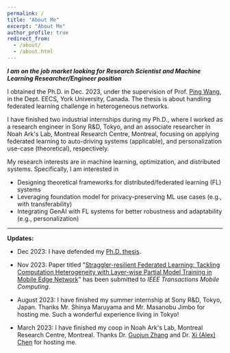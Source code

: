 ```yaml
---
permalink: /
title: "About Me"
excerpt: "About Me"
author_profile: true
redirect_from: 
  - /about/
  - /about.html
---
```


**_I am on the job market looking for Research Scientist and Machine Learning Researcher/Engineer position_**

I obtained the Ph.D. in Dec. 2023, under the supervision of Prof. [Ping Wang](https://scholar.google.com/citations?user=3sIHxrcAAAAJ&hl=en), in the Dept. EECS, York University, Canada. The thesis is about handling federated learning challenge in heterogeneous networks.

I have finished two industrial internships during my Ph.D., where I worked as a research engineer in Sony R&D, Tokyo, and an associate researcher in Noah Ark's Lab, Montreal Research Centre, Montreal, focusing on applying federated learning to auto-driving systems (applicable), and personalization use-case (theoretical), respectively.

My research interests are in machine learning, optimization, and distributed systems. Specifically, I am interested in 

* Designing theoretical frameworks for distributed/federated learning (FL) systems
* Leveraging foundation model for privacy-preserving ML use cases (e.g., with transferability)
* Integrating GenAI with FL systems for better robustness and adaptability (e.g., personalization)

  

<!--  I obtained M.A.Sc degree in Electrical Engineering from Communication University of China, Beijing, where I focused on physical layer problems of wireless communication. -->

 <!-- I am a big sport fan and a tireless traveller. -->


* * *
**Updates:** 

*   Dec 2023: I have defended my [Ph.D. thesis](../files/Thesis_Hongda_Wu.pdf). 
   
*   Nov 2023: Paper titled "[Straggler-resilient Federated Learning: Tackling Computation Heterogeneity with Layer-wise Partial Model Training in Mobile Edge Network](https://arxiv.org/abs/2311.10002)" has been submitted to _IEEE Transactions Mobile Computing_.
  
*   August 2023: I have finished my summer internship at Sony R&D, Tokyo, Japan. Thanks Mr. Shinya Maruyama and Mr. Masanobu Jimbo for hosting me. Such a wonderful experience living in Tokyo!

*   March 2023: I have finished my coop in Noah Ark's Lab, Montreal Research Centre, Montreal. Thanks Dr. [Guojun Zhang](https://gordon-guojun-zhang.github.io/) and Dr. [Xi (Alex) Chen](https://sites.google.com/site/xichenmcgill/home) for hosting me.

  
 <!-- *   August 2022: Paper titled "[A Deep Reinforcement Learning-Based Caching Strategy for IoT Networks with Transient Data](../files/WuTVT.pdf)" has been accepted to _IEEE Transactions on Vehicular Technology_. -->

 <!-- *   April 2022: I have received the Best Paper Awards from IEEE WCNC 2022! See the [certificate](../files/wcnc_bp.jpeg).--> 

 <!-- *   March 2022: Our paper titled "[An Ultra-Reliable Low-Latency Non-Binary Polar Coded SCMA Scheme](../files/LiTVT.pdf)" has been accepted to _IEEE Transactions on Vehicular Technology_ (joint work with my M.A.Sc. supervisor).  -->
  
<!-- *   Jan 2022: Paper titled "[Node Selection Toward Faster Convergence for Federated Learning on Non-IID Data](../files/WuTNSE.pdf)" has been accepted to _IEEE Transactions on Network Science and Engineering_.  -->

<!-- *   Dec 2021: Paper titled "[Probabilistic Node Selection for Federated Learning with Heterogeneous Data in Mobile Edge](../files/WuWCNC.pdf)" has been accepted to _WCNC_ 2022. Hope to meet scholars in Austin!-->

<!-- *   May 2021: Paper titled "[Fast-Convergent Federated Learning with Adaptive Weighting](../files/WuTCCN.pdf)" has been accepted to _IEEE Transactions on Cognitive Communications and Networking_.  -->

<!-- *   Jan. 2021: Paper titled "[Fast-Convergent Federated Learning with Adaptive Weighting](../files/WuICC.pdf)" has been accepted to _ICC_ 2021-->
<!-- (https://icc2021.ieee-icc.org/). -->

<!-- # Recent News
{% include base_path %}
{% assign news = site.news | reverse %}
{% assign first_post = news | first %}
{% assign first_year = first_post.date | date: '%Y' %}
{% assign first_day = first_post.date | date: '%j' %}
{% assign post_count = 0 %}
{% for post in news %}
  {% assign cyear = post.date | date: '%Y' %}
  {% assign cday = post.date | date: '%j' %}
  {% if cyear != first_year %}
    {% assign ellapsed_days = first_year | minus:cyear | times:365 | plus:first_day | minus:cday %}
  {% else %}
    {% assign ellapsed_days = first_day | minus:cday %}
  {% endif %}
  
  {% if ellapsed_days > 365 and post_count > 3 %}
    {% break %}
  {% endif %}
  {% include archive-single.html %}
  {% assign post_count = post_count | plus: 1 %}
{% endfor %}

---

For more news see [here](/news/). -->
